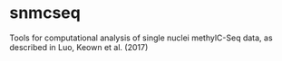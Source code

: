 # snmcseq
Tools for computational analysis of single nuclei methylC-Seq data, as described in Luo, Keown et al. (2017)

